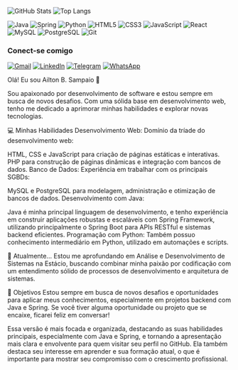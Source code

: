 
![GitHub Stats](https://github-readme-stats.vercel.app/api?username=Ailton78&theme=transparent&bg_color=011627&border_color=FF9F1C&show_icons=true&icon_color=E71D36&title_color=2EC4B6&text_color=FDFFFC)
 ![Top Langs](https://github-readme-stats-git-masterrstaa-rickstaa.vercel.app/api/top-langs/?username=Ailton78&bg_color=011627&border_color=FF9F1C&title_color=2EC4B6&text_color=FDFFFC)

![Java](https://img.shields.io/badge/java-%23ED8B00.svg?style=for-the-badge&logo=openjdk&logoColor=white)
![Spring](https://img.shields.io/badge/spring-%236DB33F.svg?style=for-the-badge&logo=spring&logoColor=white)
![Python](https://img.shields.io/badge/python-3670A0?style=for-the-badge&logo=python&logoColor=ffdd54)
![HTML5](https://img.shields.io/badge/HTML5-E34F26?style=for-the-badge&logo=html5&logoColor=white)
![CSS3](https://img.shields.io/badge/CSS3-1572B6?style=for-the-badge&logo=css3&logoColor=white)
![JavaScript](https://img.shields.io/badge/JavaScript-F7DF1E?style=for-the-badge&logo=javascript&logoColor=black)
![React](https://img.shields.io/badge/React-20232A?style=for-the-badge&logo=react&logoColor=61DAFB)
![MySQL](https://img.shields.io/badge/MySQL-00000F?style=for-the-badge&logo=mysql&logoColor=white)
![PostgreSQL](https://img.shields.io/badge/PostgreSQL-000?style=for-the-badge&logo=postgresql)
![Git](https://img.shields.io/badge/GIT-E44C30?style=for-the-badge&logo=git&logoColor=white)

 ### Conect-se comigo
  [![Gmail](https://img.shields.io/badge/Gmail-333333?style=for-the-badge&logo=gmail&logoColor=red)](mailto:sd.ailtonsampaio@gmail.com)
  [![LinkedIn](https://img.shields.io/badge/LinkedIn-0077B5?style=for-the-badge&logo=linkedin&logoColor=white)](https://www.linkedin.com/in/ailton-sampaio-21864b124/)
  [![Telegram](https://img.shields.io/badge/Telegram-000?style=for-the-badge&logo=telegram&logoColor=2CA5E0)](https://t.me/Ailton_Sampaio)
  [![WhatsApp](https://img.shields.io/badge/WhatsApp-25D366?style=for-the-badge&logo=whatsapp&logoColor=white)](https://wa.me/55+91+985841071)
  
Olá! Eu sou Ailton B. Sampaio 👋 

Sou apaixonado por desenvolvimento de software e estou sempre em busca de novos desafios. Com uma sólida base em desenvolvimento web, tenho me dedicado a aprimorar minhas habilidades e explorar novas tecnologias.

💻 Minhas Habilidades
Desenvolvimento Web: Domínio da tríade do desenvolvimento web:

HTML, CSS e JavaScript para criação de páginas estáticas e interativas.
PHP para construção de páginas dinâmicas e integração com bancos de dados.
Banco de Dados: Experiência em trabalhar com os principais SGBDs:

MySQL e PostgreSQL para modelagem, administração e otimização de bancos de dados.
Desenvolvimento com Java:

Java é minha principal linguagem de desenvolvimento, e tenho experiência em construir aplicações robustas e escaláveis com Spring Framework, utilizando principalmente o Spring Boot para APIs RESTful e sistemas backend eficientes.
Programação com Python: Também possuo conhecimento intermediário em Python, utilizado em automações e scripts.

🌱 Atualmente...
Estou me aprofundando em Análise e Desenvolvimento de Sistemas na Estácio, buscando combinar minha paixão por codificação com um entendimento sólido de processos de desenvolvimento e arquitetura de sistemas.

🚀 Objetivos
Estou sempre em busca de novos desafios e oportunidades para aplicar meus conhecimentos, especialmente em projetos backend com Java e Spring. Se você tiver alguma oportunidade ou projeto que se encaixe, ficarei feliz em conversar!

Essa versão é mais focada e organizada, destacando as suas habilidades principais, especialmente com Java e Spring, e tornando a apresentação mais clara e envolvente para quem visitar seu perfil no GitHub. Ela também destaca seu interesse em aprender e sua formação atual, o que é importante para mostrar seu compromisso com o crescimento profissional.
 
